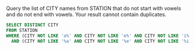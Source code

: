 Query the list of CITY names from STATION that do not start with vowels and do not end with vowels. Your result cannot contain duplicates.

```sql
SELECT DISTINCT CITY
FROM STATION
WHERE (CITY NOT LIKE 'a%' AND CITY NOT LIKE 'e%' AND CITY NOT LIKE 'i%' AND CITY NOT LIKE 'o%' AND CITY NOT LIKE 'u%')
  AND (CITY NOT LIKE '%a' AND CITY NOT LIKE '%e' AND CITY NOT LIKE '%i' AND CITY NOT LIKE '%o' AND CITY NOT LIKE '%u');
```
